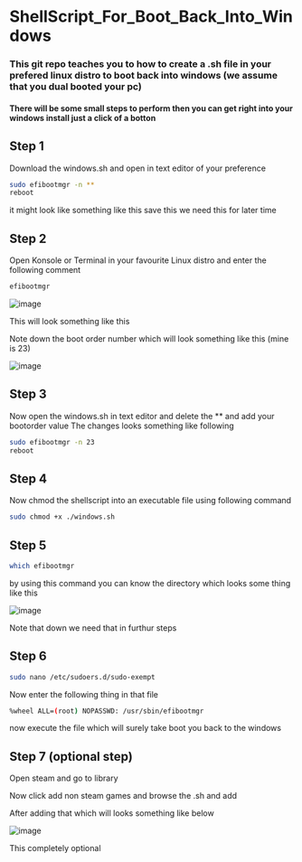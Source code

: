 # ShellScript_For_Boot_Back_Into_Windows

### This git repo teaches you to how to create a .sh file in your prefered linux distro to boot back into windows (we assume that you dual booted your pc) 

#### There will be some small steps to perform then you can get right into your windows install just a click of a botton 

## Step 1
  Download the windows.sh and open in text editor of your preference
  ```sh
  sudo efibootmgr -n **
  reboot
  ```
  it might look like something like this save this we need this for later time 

## Step 2 
  Open Konsole or Terminal in your favourite Linux distro and enter the following comment 
  ```sh
  efibootmgr
  ```
![image](https://github.com/user-attachments/assets/7d283364-f352-49eb-a0cc-a78de45e541b)

This will look something like this

Note down the boot order number which will look something like this (mine is 23)

![image](https://github.com/user-attachments/assets/f7168da1-1dc5-47f7-92d1-11251c4926d7)

## Step 3
  Now open the windows.sh in text editor and delete the ** and add your bootorder value 
  The changes looks something like following 
  ```sh
  sudo efibootmgr -n 23
  reboot
  ```
## Step 4
  Now chmod the shellscript into an executable file using following command 
  ```sh
  sudo chmod +x ./windows.sh
  ```

## Step 5
  ```sh
  which efibootmgr
  ```
by using this command you can know the directory which looks some thing like this

![image](https://github.com/user-attachments/assets/985da6bb-4ea7-4272-ac74-86021e6437c3)

Note that down we need that in furthur steps 

## Step 6
  ```sh
  sudo nano /etc/sudoers.d/sudo-exempt
  ```

  Now enter the following thing in that file 
  ```sh
  %wheel ALL=(root) NOPASSWD: /usr/sbin/efibootmgr
  ```
now execute the file which will surely take boot you back to the windows 

## Step 7 (optional step)
  Open steam and go to library
  
  Now click add non steam games and browse the .sh and add
  
  After adding that which will looks something like below
  
  ![image](https://github.com/user-attachments/assets/f4c950ed-fa8c-4e36-afd0-b756c8ab7e8e)

  This completely optional 

